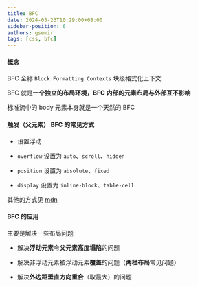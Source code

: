 ```yaml
---
title: BFC
date: 2024-05-23T10:29:00+08:00
sidebar-position: 6
authors: gsemir
tags: [css, bfc]
---
```


#### 概念

BFC 全称 `Block Formatting Contexts` 块级格式化上下文

BFC 就是**一个独立的布局环境，BFC 内部的元素布局与外部互不影响**

标准流中的 body 元素本身就是一个天然的 BFC

#### 触发（父元素） BFC 的常见方式

- 设置浮动

- `overflow` 设置为 `auto`、`scroll`、`hidden`

- `position` 设置为 `absolute`、`fixed`
- `display` 设置为 `inline-block`、`table-cell`

其他的方式见 [mdn](https://developer.mozilla.org/zh-CN/docs/Web/CSS/CSS_display/Block_formatting_context)

#### BFC 的应用

主要是解决一些布局问题

- 解决**浮动元素**令**父元素高度塌陷**的问题

- 解决非浮动元素被浮动元素**覆盖**的问题（**两栏布局**常见问题）

- 解决**外边距垂直方向重合**（取最大）的问题